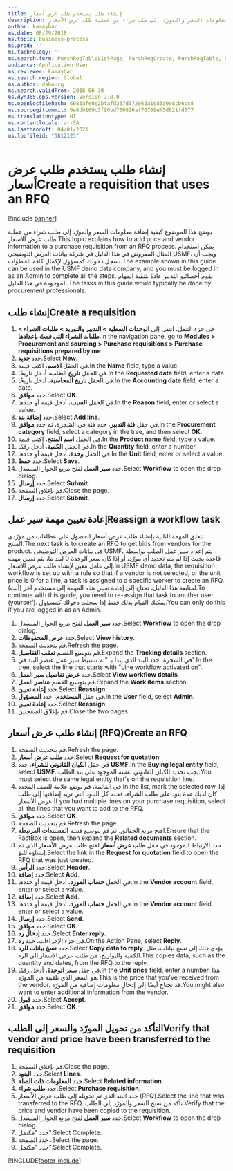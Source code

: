 ```yaml
---
title: إنشاء طلب يستخدم طلب عرض أسعار
description: يوضح هذا الموضوع كيفية إضافة معلومات السعر والمورّد إلى طلب شراء من عملية طلب عرض الأسعار.
author: kamaybac
ms.date: 08/29/2018
ms.topic: business-process
ms.prod: ''
ms.technology: ''
ms.search.form: PurchReqTableListPage, PurchReqCreate, PurchReqTable, PurchReqLineRelatedDocuments, EcoResCategorySingleLookup, PurchReqWorkflowDropDialog, WorkflowSubmitDialog, WorkflowStatus, WorkflowWorkItemActionDialog, WorkflowUserListLookup, PurchReqCopyRFQ, SysDataAreaSelectLookup, PurchRFQCaseTable, PurchRFQEditLines, PurchRFQReplyTable, UnitOfMeasureLookup
audience: Application User
ms.reviewer: kamaybac
ms.search.region: Global
ms.author: dabourq
ms.search.validFrom: 2016-06-30
ms.dyn365.ops.version: Version 7.0.0
ms.openlocfilehash: 6083afe0e2bfafd337d572863a198330e8cb6cc8
ms.sourcegitcommit: 0e8db169c3f90bd750826af76709ef5d621fd377
ms.translationtype: HT
ms.contentlocale: ar-SA
ms.lasthandoff: 04/01/2021
ms.locfileid: "5812123"
---
```

# <a name="create-a-requisition-that-uses-an-rfq"></a><span data-ttu-id="7f228-103">إنشاء طلب يستخدم طلب عرض أسعار</span><span class="sxs-lookup"><span data-stu-id="7f228-103">Create a requisition that uses an RFQ</span></span>

[!include [banner](../../includes/banner.md)]

<span data-ttu-id="7f228-104">يوضح هذا الموضوع كيفية إضافة معلومات السعر والمورّد إلى طلب شراء من عملية طلب عرض الأسعار.</span><span class="sxs-lookup"><span data-stu-id="7f228-104">This topic explains how to add price and vendor information to a purchase requisition from an RFQ process.</span></span> <span data-ttu-id="7f228-105">يمكن استخدام المثال المعروض في هذا الدليل في شركة بيانات العرض التوضيحي USMF، ويجب أن تسجل دخولك كمسؤول لإكمال كافة الخطوات.</span><span class="sxs-lookup"><span data-stu-id="7f228-105">The example shown in this guide can be used in the USMF demo data company, and you must be logged in as an Admin to complete all the steps.</span></span> <span data-ttu-id="7f228-106">يقوم أخصائيو التدبير عادةً بتنفيذ المهام الموجودة في هذا الدليل.</span><span class="sxs-lookup"><span data-stu-id="7f228-106">The tasks in this guide would typically be done by procurement professionals.</span></span>


## <a name="create-a-requisition"></a><span data-ttu-id="7f228-107">إنشاء طلب</span><span class="sxs-lookup"><span data-stu-id="7f228-107">Create a requisition</span></span>
1. <span data-ttu-id="7f228-108">في جزء التنقل، انتقل إلى **الوحدات النمطية > التدبير والتوريد‬ > طلبات الشراء > طلبات الشراء التي قمتُ بإعدادها‬**.</span><span class="sxs-lookup"><span data-stu-id="7f228-108">In the navigation pane, go to **Modules > Procurement and sourcing > Purchase requisitions > Purchase requisitions prepared by me**.</span></span>
2. <span data-ttu-id="7f228-109">حدد **جديد**.</span><span class="sxs-lookup"><span data-stu-id="7f228-109">Select **New**.</span></span>
3. <span data-ttu-id="7f228-110">في الحقل **الاسم**، اكتب قيمة.</span><span class="sxs-lookup"><span data-stu-id="7f228-110">In the **Name** field, type a value.</span></span>
4. <span data-ttu-id="7f228-111">في الحقل **تاريخ الطلب**، أدخل تاريخًا.</span><span class="sxs-lookup"><span data-stu-id="7f228-111">In the **Requested date** field, enter a date.</span></span>
5. <span data-ttu-id="7f228-112">في الحقل **تاريخ المحاسبة**، أدخل تاريخًا.</span><span class="sxs-lookup"><span data-stu-id="7f228-112">In the **Accounting date** field, enter a date.</span></span>
6. <span data-ttu-id="7f228-113">حدد **موافق**.</span><span class="sxs-lookup"><span data-stu-id="7f228-113">Select **OK**.</span></span>
7. <span data-ttu-id="7f228-114">في الحقل **السبب**، أدخل قيمة أو حددها.</span><span class="sxs-lookup"><span data-stu-id="7f228-114">In the **Reason** field, enter or select a value.</span></span>
8. <span data-ttu-id="7f228-115">حدد **إضافة بند**.</span><span class="sxs-lookup"><span data-stu-id="7f228-115">Select **Add line**.</span></span>
9. <span data-ttu-id="7f228-116">في حقل **فئة التدبير**، حدد فئة في الشجرة، ثم حدد **موافق**.</span><span class="sxs-lookup"><span data-stu-id="7f228-116">In the **Procurement category** field, select a category in the tree, and then select **OK**.</span></span>
10. <span data-ttu-id="7f228-117">في الحقل **اسم المنتج**، اكتب قيمة.</span><span class="sxs-lookup"><span data-stu-id="7f228-117">In the **Product name** field, type a value.</span></span>
11. <span data-ttu-id="7f228-118">في الحقل **الكمية**، أدخل رقمًا.</span><span class="sxs-lookup"><span data-stu-id="7f228-118">In the **Quantity** field, enter a number.</span></span>
12. <span data-ttu-id="7f228-119">في الحقل **وحدة**، أدخل قيمة أو حددها.</span><span class="sxs-lookup"><span data-stu-id="7f228-119">In the **Unit** field, enter or select a value.</span></span>
13. <span data-ttu-id="7f228-120">حدد **حفظ**.</span><span class="sxs-lookup"><span data-stu-id="7f228-120">Select **Save**.</span></span>
14. <span data-ttu-id="7f228-121">حدد **سير العمل** لفتح مربع الحوار المنسدل.</span><span class="sxs-lookup"><span data-stu-id="7f228-121">Select **Workflow** to open the drop dialog.</span></span>
15. <span data-ttu-id="7f228-122">حدد **إرسال**.</span><span class="sxs-lookup"><span data-stu-id="7f228-122">Select **Submit**.</span></span>
16. <span data-ttu-id="7f228-123">قم بإغلاق الصفحة.</span><span class="sxs-lookup"><span data-stu-id="7f228-123">Close the page.</span></span>
17. <span data-ttu-id="7f228-124">حدد **إرسال**.</span><span class="sxs-lookup"><span data-stu-id="7f228-124">Select **Submit**.</span></span>

## <a name="reassign-a-workflow-task"></a><span data-ttu-id="7f228-125">إعادة تعيين مهمة سير عمل</span><span class="sxs-lookup"><span data-stu-id="7f228-125">Reassign a workflow task</span></span>
<span data-ttu-id="7f228-126">تتعلق المهمة التالية بإنشاء طلب عرض أسعار الحصول على عطاءات من مورّدي المنتج.</span><span class="sxs-lookup"><span data-stu-id="7f228-126">The next task is to create an RFQ to get bids from vendors for the product.</span></span> <span data-ttu-id="7f228-127">في بيانات العرض التوضيحي USMF، يتم إعداد سير عمل الطلب بواسطة قاعدة بحيث إذا لم يتم تحديد أي مورّد، أو إذا كان سعر الوحدة 0 لبند ما، يتم تعيين مهمة إلى عامل معين لإنشاء طلب عرض الأسعار.</span><span class="sxs-lookup"><span data-stu-id="7f228-127">In USMF demo data, the requisition workflow is set up with a rule so that if a vendor is not selected, or the unit price is 0 for a line, a task is assigned to a specific worker to create an RFQ.</span></span> <span data-ttu-id="7f228-128">لمتابعة هذا الدليل، تحتاج إلى إعادة تعيين هذه المهمة إلى مستخدم آخر (أنت).</span><span class="sxs-lookup"><span data-stu-id="7f228-128">To continue with this guide, you need to re-assign that task to another user (yourself).</span></span> <span data-ttu-id="7f228-129">يمكنك القيام بذلك فقط إذا سجلت دخولك كمسؤول.</span><span class="sxs-lookup"><span data-stu-id="7f228-129">You can only do this if you are logged in as an Admin.</span></span>  

1. <span data-ttu-id="7f228-130">حدد **سير العمل** لفتح مربع الحوار المنسدل.</span><span class="sxs-lookup"><span data-stu-id="7f228-130">Select **Workflow** to open the drop dialog.</span></span>
2. <span data-ttu-id="7f228-131">حدد **عرض المحفوظات**.</span><span class="sxs-lookup"><span data-stu-id="7f228-131">Select **View history**.</span></span>
3. <span data-ttu-id="7f228-132">قم بتحديث الصفحة.</span><span class="sxs-lookup"><span data-stu-id="7f228-132">Refresh the page.</span></span>
4. <span data-ttu-id="7f228-133">قم بتوسيع القسم **تعقب التفاصيل**.</span><span class="sxs-lookup"><span data-stu-id="7f228-133">Expand the **Tracking details** section.</span></span>
5. <span data-ttu-id="7f228-134">في الشجرة، حدد البند الذي يبدأ بـ "تم تنشيط سير عمل عنصر البند في".‬</span><span class="sxs-lookup"><span data-stu-id="7f228-134">In the tree, select the line that starts with "Line workflow activated on".</span></span>
6. <span data-ttu-id="7f228-135">حدد **عرض تفاصيل سير العمل**.</span><span class="sxs-lookup"><span data-stu-id="7f228-135">Select **View workflow details**.</span></span>
7. <span data-ttu-id="7f228-136">قم بتوسيع القسم **عناصر العمل**.</span><span class="sxs-lookup"><span data-stu-id="7f228-136">Expand the **Work items** section.</span></span>
8. <span data-ttu-id="7f228-137">حدد **إعادة تعيين**.</span><span class="sxs-lookup"><span data-stu-id="7f228-137">Select **Reassign**.</span></span>
9. <span data-ttu-id="7f228-138">في حقل **المستخدم**، حدد **المسؤول**.</span><span class="sxs-lookup"><span data-stu-id="7f228-138">In the **User** field, select **Admin**.</span></span>
10. <span data-ttu-id="7f228-139">حدد **إعادة تعيين**.</span><span class="sxs-lookup"><span data-stu-id="7f228-139">Select **Reassign**.</span></span>
11. <span data-ttu-id="7f228-140">قم بإغلاق الصفحتين.</span><span class="sxs-lookup"><span data-stu-id="7f228-140">Close the two pages.</span></span>

## <a name="create-an-rfq"></a><span data-ttu-id="7f228-141">إنشاء طلب عرض أسعار (RFQ)</span><span class="sxs-lookup"><span data-stu-id="7f228-141">Create an RFQ</span></span>

1. <span data-ttu-id="7f228-142">قم بتحديث الصفحة.</span><span class="sxs-lookup"><span data-stu-id="7f228-142">Refresh the page.</span></span>
2. <span data-ttu-id="7f228-143">حدد **طلب عرض أسعار**.</span><span class="sxs-lookup"><span data-stu-id="7f228-143">Select **Request for quotation**.</span></span>
3. <span data-ttu-id="7f228-144">في حقل **الكيان القانوني للشراء**، حدد **USMF**.</span><span class="sxs-lookup"><span data-stu-id="7f228-144">In the **Buying legal entity** field, select **USMF**.</span></span> <span data-ttu-id="7f228-145">يجب تحديد الكيان القانوني نفسه الموجود على بند الطلب.</span><span class="sxs-lookup"><span data-stu-id="7f228-145">You must select the same legal entity that's on the requisition line.</span></span>  
4. <span data-ttu-id="7f228-146">في القائمة، قم بوضع علامة للصف المحدد.</span><span class="sxs-lookup"><span data-stu-id="7f228-146">In the list, mark the selected row.</span></span> <span data-ttu-id="7f228-147">إذا كان لديك عدة بنود على طلب الشراء، فحدد كل البنود التي تريد إضافتها إلى طلب عرض الأسعار.</span><span class="sxs-lookup"><span data-stu-id="7f228-147">If you had multiple lines on your purchase requisition, select all the lines that you want to add to the RFQ.</span></span>  
5. <span data-ttu-id="7f228-148">حدد **موافق**.</span><span class="sxs-lookup"><span data-stu-id="7f228-148">Select **OK**.</span></span>
6. <span data-ttu-id="7f228-149">قم بتحديث الصفحة.</span><span class="sxs-lookup"><span data-stu-id="7f228-149">Refresh the page.</span></span>
7. <span data-ttu-id="7f228-150">افتح مربع الحقائق، ثم قم بتوسيع قسم **المستندات المرتبطة**.</span><span class="sxs-lookup"><span data-stu-id="7f228-150">Ensure that the FactBox is open, then expand the **Related documents** section.</span></span>
8. <span data-ttu-id="7f228-151">حدد الارتباط الموجود في حقل **طلب عرض أسعار** لفتح طلب عرض الأسعار الذي تم إنشاؤه للتوّ.</span><span class="sxs-lookup"><span data-stu-id="7f228-151">Select the link in the **Request for quotation** field to open the RFQ that was just created.</span></span>
9. <span data-ttu-id="7f228-152">حدد **الرأس**.</span><span class="sxs-lookup"><span data-stu-id="7f228-152">Select **Header**.</span></span>
10. <span data-ttu-id="7f228-153">حدد **إضافة**.</span><span class="sxs-lookup"><span data-stu-id="7f228-153">Select **Add**.</span></span>
11. <span data-ttu-id="7f228-154">في الحقل **حساب المورد**، أدخل قيمة أو حددها.</span><span class="sxs-lookup"><span data-stu-id="7f228-154">In the **Vendor account** field, enter or select a value.</span></span>
12. <span data-ttu-id="7f228-155">حدد **إضافة**.</span><span class="sxs-lookup"><span data-stu-id="7f228-155">Select **Add**.</span></span>
13. <span data-ttu-id="7f228-156">في الحقل **حساب المورد**، أدخل قيمة أو حددها.</span><span class="sxs-lookup"><span data-stu-id="7f228-156">In the **Vendor account** field, enter or select a value.</span></span>
14. <span data-ttu-id="7f228-157">حدد **إرسال**.</span><span class="sxs-lookup"><span data-stu-id="7f228-157">Select **Send**.</span></span>
15. <span data-ttu-id="7f228-158">حدد **موافق**.</span><span class="sxs-lookup"><span data-stu-id="7f228-158">Select **OK**.</span></span>
16. <span data-ttu-id="7f228-159">حدد **إدخال رد‬**.</span><span class="sxs-lookup"><span data-stu-id="7f228-159">Select **Enter reply**.</span></span>
17. <span data-ttu-id="7f228-160">في جزء الإجراءات، حدد **رد**.</span><span class="sxs-lookup"><span data-stu-id="7f228-160">On the Action Pane, select **Reply**.</span></span>
18. <span data-ttu-id="7f228-161">حدد **نسخ بيانات للرد‬**.</span><span class="sxs-lookup"><span data-stu-id="7f228-161">Select **Copy data to reply**.</span></span> <span data-ttu-id="7f228-162">يؤدي ذلك إلى نسخ بيانات، مثل الكمية والتواريخ، من طلب عرض الأسعار إلى الرد.</span><span class="sxs-lookup"><span data-stu-id="7f228-162">This copies data, such as the quantity and dates, from the RFQ to the reply.</span></span>  
19. <span data-ttu-id="7f228-163">في حقل **سعر الوحدة**، أدخل رقمًا.</span><span class="sxs-lookup"><span data-stu-id="7f228-163">In the **Unit price** field, enter a number.</span></span> <span data-ttu-id="7f228-164">هذا هو السعر الذي تلقيته من المورّد.</span><span class="sxs-lookup"><span data-stu-id="7f228-164">This is the price that you've received from the vendor.</span></span> <span data-ttu-id="7f228-165">قد تحتاج أيضًا إلى إدخال معلومات إضافية من المورّد.</span><span class="sxs-lookup"><span data-stu-id="7f228-165">You might also want to enter additional information from the vendor.</span></span>  
20. <span data-ttu-id="7f228-166">حدد **قبول**.</span><span class="sxs-lookup"><span data-stu-id="7f228-166">Select **Accept**.</span></span>
21. <span data-ttu-id="7f228-167">حدد **موافق**.</span><span class="sxs-lookup"><span data-stu-id="7f228-167">Select **OK**.</span></span>

## <a name="verify-that-vendor-and-price-have-been-transferred-to-the-requisition"></a><span data-ttu-id="7f228-168">التأكد من تحويل المورّد والسعر إلى الطلب</span><span class="sxs-lookup"><span data-stu-id="7f228-168">Verify that vendor and price have been transferred to the requisition</span></span>
1. <span data-ttu-id="7f228-169">قم بإغلاق الصفحة.</span><span class="sxs-lookup"><span data-stu-id="7f228-169">Close the page.</span></span>
2. <span data-ttu-id="7f228-170">حدد **البنود**.</span><span class="sxs-lookup"><span data-stu-id="7f228-170">Select **Lines**.</span></span>
3. <span data-ttu-id="7f228-171">حدد **المعلومات ذات الصلة**.</span><span class="sxs-lookup"><span data-stu-id="7f228-171">Select **Related information**.</span></span>
4. <span data-ttu-id="7f228-172">حدد **طلب شراء**.</span><span class="sxs-lookup"><span data-stu-id="7f228-172">Select **Purchase requisition**.</span></span>
5. <span data-ttu-id="7f228-173">حدد البند الذي تم تحويله إلى طلب عرض الأسعار (RFQ).</span><span class="sxs-lookup"><span data-stu-id="7f228-173">Select the line that was transferred to the RFQ.</span></span> <span data-ttu-id="7f228-174">تأكد من نسخ السعر والمورّد إلى الطلب.</span><span class="sxs-lookup"><span data-stu-id="7f228-174">Verify that the price and vendor have been copied to the requisition.</span></span>  
6. <span data-ttu-id="7f228-175">حدد **سير العمل** لفتح مربع الحوار المنسدل.</span><span class="sxs-lookup"><span data-stu-id="7f228-175">Select **Workflow** to open the drop dialog.</span></span>
7. <span data-ttu-id="7f228-176">حدد "مكتمل".</span><span class="sxs-lookup"><span data-stu-id="7f228-176">Select Complete.</span></span>
8. <span data-ttu-id="7f228-177">حدد الصفحة .</span><span class="sxs-lookup"><span data-stu-id="7f228-177">Select the page.</span></span>
9. <span data-ttu-id="7f228-178">حدد "مكتمل".</span><span class="sxs-lookup"><span data-stu-id="7f228-178">Select Complete.</span></span>



[!INCLUDE[footer-include](../../../includes/footer-banner.md)]